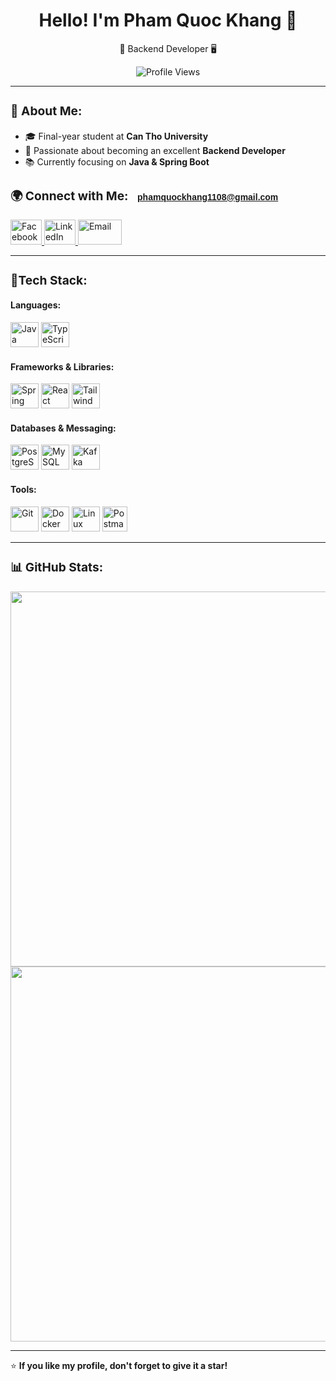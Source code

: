 <h1 align="center">Hello! I'm Pham Quoc Khang 👋</h1>

<p align="center">
  🚀 Backend Developer 🖥️
</p>
<p align="center">
  <img src="https://komarev.com/ghpvc/?username=phamquockhang&label=Profile%20views&color=0e75b6&style=flat" alt="Profile Views" />
</p>

---

### **<h3>🧐 About Me:</h3>**

- 🎓 Final-year student at **Can Tho University**
- 💼 Passionate about becoming an excellent **Backend Developer**
- 📚 Currently focusing on **Java & Spring Boot**

### **<h3>🌍 Connect with Me: <span style="margin-left: 10px; font-family: 'Arial', sans-serif; font-size: 14px; color: #1a73e8; text-decoration: none; transition: color 0.3s ease; display: inline-block;" onMouseOver="this.style.color='#ff4500'" onMouseOut="this.style.color='#1a73e8'">phamquockhang1108@gmail.com</span></h3>**

<p align="left">
    <a href="https://www.facebook.com/pham.khang.7792052" target="_blank">
        <img src="https://upload.wikimedia.org/wikipedia/commons/5/51/Facebook_f_logo_%282019%29.svg" alt="Facebook" width="50" height="40"/>
    </a>
    <a href="https://linkedin.com/in/phamquockhang" target="_blank">
        <img src="https://cdn.jsdelivr.net/gh/devicons/devicon/icons/linkedin/linkedin-original.svg" alt="LinkedIn" width="50" height="40"/>
    </a>
    <a href="mailto:phamquockhang1108@gmail.com">
        <img src="https://upload.wikimedia.org/wikipedia/commons/7/7e/Gmail_icon_%282020%29.svg" alt="Email" width="70" height="40"/>
    </a>
</p>

---

### **<h3>🔧Tech Stack:</h3>**

<div align="left">
    <h4>Languages:</h4>
    <p>
        <img src="https://cdn.jsdelivr.net/gh/devicons/devicon/icons/java/java-original.svg" alt="Java" width="45" height="40"/>
        <img src="https://cdn.jsdelivr.net/gh/devicons/devicon/icons/typescript/typescript-original.svg" alt="TypeScript" width="45" height="40"/>
    </p>
    <h4>Frameworks & Libraries:</h4>
    <p>
        <img src="https://cdn.jsdelivr.net/gh/devicons/devicon/icons/spring/spring-original.svg" alt="Spring Boot" width="45" height="40"/>
        <img src="https://cdn.jsdelivr.net/gh/devicons/devicon/icons/react/react-original.svg" alt="React" width="45" height="40"/>
        <img src="https://upload.wikimedia.org/wikipedia/commons/d/d5/Tailwind_CSS_Logo.svg" alt="Tailwind CSS" width="45" height="40"/>
    </p>
    <h4>Databases & Messaging:</h4>
    <p>
        <img src="https://cdn.jsdelivr.net/gh/devicons/devicon/icons/postgresql/postgresql-original.svg" alt="PostgreSQL" width="45" height="40"/>
        <img src="https://cdn.jsdelivr.net/gh/devicons/devicon/icons/mysql/mysql-original.svg" alt="MySQL" width="45" height="40"/>
        <img src="https://cdn.jsdelivr.net/gh/devicons/devicon/icons/apachekafka/apachekafka-original.svg" alt="Kafka" width="45" height="40"/>
    </p>
    <h4>Tools:</h4>
    <p>
        <img src="https://cdn.jsdelivr.net/gh/devicons/devicon/icons/git/git-original.svg" alt="Git" width="45" height="40"/>
        <img src="https://cdn.jsdelivr.net/gh/devicons/devicon/icons/docker/docker-original.svg" alt="Docker" width="45" height="40"/>
        <img src="https://cdn.jsdelivr.net/gh/devicons/devicon/icons/linux/linux-original.svg" alt="Linux" width="45" height="40"/>
        <img src="https://www.vectorlogo.zone/logos/getpostman/getpostman-icon.svg" alt="Postman" width="40" height="40"/>
    </p>
</div>

---

### **<h3>📊 GitHub Stats:</h3>**

<p align="center">
  <img src="https://github-readme-stats.vercel.app/api?username=phamquockhang&show_icons=true&theme=tokyonight" width="600"/>
  <img src="https://github-readme-streak-stats.herokuapp.com/?user=phamquockhang&theme=tokyonight" width="600"/>
</p>

---

⭐ **If you like my profile, don't forget to give it a star!**
